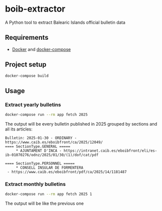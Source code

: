 # boib-extractor
A Python tool to extract Balearic Islands official bulletin data

## Requirements
* [Docker](https://docs.docker.com/engine/) and [docker-compose](https://docs.docker.com/compose/)


## Project setup
```bash
docker-compose build
```

## Usage

### Extract yearly bulletins
```bash
docker-compose run --rm app fetch 2025
```

The output will be every bulletin published in 2025 grouped by sections and all its articles: 

```
Bulletin: 2025-01-30 - ORDINARY - https://www.caib.es/eboibfront/ca/2025/12049/
==== SectionType.GENERAL =====
	 * AJUNTAMENT D'INCA - https://intranet.caib.es/eboibfront/eli/es-ib-01070276/odnz/2025/01/30/(1)/dof/cat/pdf

==== SectionType.PERSONNEL =====
	 * CONSELL INSULAR DE FORMENTERA
 - https://www.caib.es/eboibfront/pdf/ca/2025/14/1181487
```

### Extract monthly bulletins
```bash
docker-compose run --rm app fetch 2025 1
```

The output will be like the previous one

